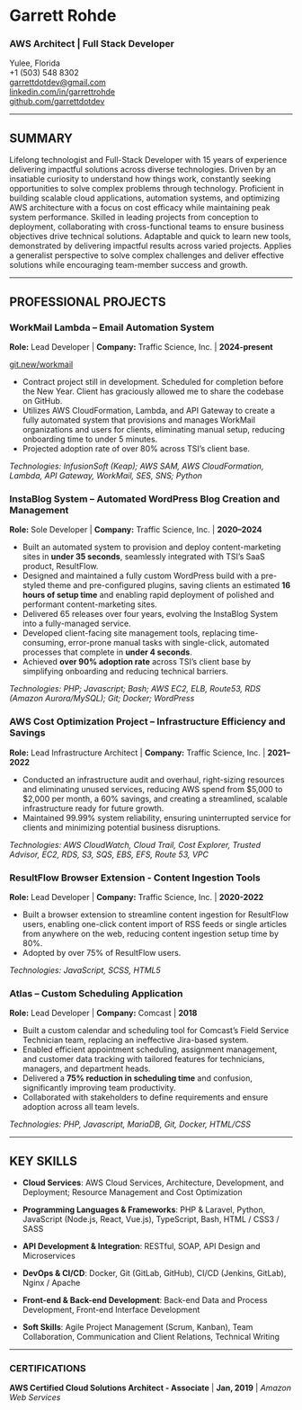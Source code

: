 # Garrett Rohde

### AWS Architect | Full Stack Developer    
Yulee, Florida  
+1 (503) 548 8302  
[garrettdotdev@gmail.com](mailto:garrettdotdev@gmail.com)  
[linkedin.com/in/garrettrohde](https://linkedin.com/in/garrettrohde)   
[github.com/garrettdotdev](https://github.com/garrettdotdev)  

---

## SUMMARY

Lifelong technologist and Full-Stack Developer with 15 years of experience delivering impactful solutions across diverse technologies. Driven by an insatiable curiosity to understand how things work, constantly seeking opportunities to solve complex problems through technology. Proficient in building scalable cloud applications, automation systems, and optimizing AWS architecture with a focus on cost efficacy while maintaining peak system performance. Skilled in leading projects from conception to deployment, collaborating with cross-functional teams to ensure business objectives drive technical solutions. Adaptable and quick to learn new tools, demonstrated by delivering impactful results across varied projects. Applies a generalist perspective to solve complex challenges and deliver effective solutions while encouraging team-member success and growth.

---

## PROFESSIONAL PROJECTS

### WorkMail Lambda – Email Automation System

**Role:** Lead Developer | **Company:** Traffic Science, Inc. | **2024-present**

[git.new/workmail](https://git.new/workmail)

- Contract project still in development. Scheduled for completion before the New Year. Client has graciously allowed me to share the codebase on GitHub.
- Utilizes AWS CloudFormation, Lambda, and API Gateway to create a fully automated system that provisions and manages WorkMail organizations and users for clients, eliminating manual setup, reducing onboarding time to under 5 minutes.
- Projected adoption rate of over 80% across TSI’s client base.

*Technologies: InfusionSoft (Keap); AWS SAM, AWS CloudFormation, Lambda, API Gateway, WorkMail, SES, SNS; Python*

### InstaBlog System – Automated WordPress Blog Creation and Management

**Role:** Sole Developer | **Company:** Traffic Science, Inc. | **2020–2024**

- Built an automated system to provision and deploy content-marketing sites in **under 35 seconds**, seamlessly integrated with TSI’s SaaS product, ResultFlow.
- Designed and maintained a fully custom WordPress build with a pre-styled theme and pre-configured plugins, saving clients an estimated **16 hours of setup time** and enabling rapid deployment of polished and performant content-marketing sites.
- Delivered 65 releases over four years, evolving the InstaBlog System into a fully-managed service.
- Developed client-facing site management tools, replacing time-consuming, error-prone manual tasks with single-click, automated processes that complete in **under 4 seconds**.
- Achieved **over 90% adoption rate** across TSI’s client base by simplifying onboarding and reducing technical barriers.

*Technologies: PHP; Javascript; Bash; AWS EC2, ELB, Route53, RDS (Amazon Aurora/MySQL); Git; Docker; WordPress*

### AWS Cost Optimization Project – Infrastructure Efficiency and Savings

**Role:** Lead Infrastructure Architect | **Company:** Traffic Science, Inc. | **2021–2022**

- Conducted an infrastructure audit and overhaul, right-sizing resources and eliminating unused services, reducing AWS spend from $5,000 to $2,000 per month, a 60% savings, and creating a streamlined, scalable infrastructure ready for future growth.
- Maintained 99.99% system reliability, ensuring uninterrupted service for clients and minimizing potential business disruptions.

*Technologies: AWS CloudWatch, Cloud Trail, Cost Explorer, Trusted Advisor, EC2, RDS, S3, SQS, EBS, EFS, Route 53, VPC*

### ResultFlow Browser Extension - Content Ingestion Tools

**Role:** Lead Developer | **Company:** Traffic Science, Inc. | **2020-2022**

- Built a browser extension to streamline content ingestion for ResultFlow users, enabling one-click content import of RSS feeds or single articles from anywhere on the web, reducing content ingestion setup time by 80%.
- Adopted by over 75% of ResultFlow users.

*Technologies: JavaScript, SCSS, HTML5*

### Atlas – Custom Scheduling Application

**Role:** Lead Developer | **Company:** Comcast | **2018**

- Built a custom calendar and scheduling tool for Comcast’s Field Service Technician team, replacing an ineffective Jira-based system.
- Enabled efficient appointment scheduling, assignment management, and customer data tracking with tailored features for technicians, managers, and department heads.
- Delivered a **75% reduction in scheduling time** and confusion, significantly improving team productivity.
- Collaborated with stakeholders to define requirements and ensure adoption across all team levels.

*Technologies: PHP, Javascript, MariaDB, Git, Docker, HTML/CSS*

---

## KEY SKILLS

- **Cloud Services**: AWS Cloud Services, Architecture, Development, and Deployment; Resource Management and Cost Optimization

- **Programming Languages & Frameworks**: PHP & Laravel, Python, JavaScript (Node.js, React, Vue.js), TypeScript, Bash, HTML / CSS3 / SASS

- **API Development & Integration**: RESTful, SOAP, API Design and Microservices

- **DevOps & CI/CD**: Docker, Git (GitLab, GitHub), CI/CD (Jenkins, GitLab), Nginx / Apache

- **Front-end & Back-end Development**: Back-end Data and Process Development, Front-end Interface Development

- **Soft Skills**: Agile Project Management (Scrum, Kanban), Team Collaboration, Communication and Client Relations, Technical Writing

---

### CERTIFICATIONS

**AWS Certified Cloud Solutions Architect - Associate** | **Jan, 2019** | *Amazon Web Services*
